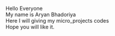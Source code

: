 Hello Everyone <br>
My name is Aryan Bhadoriya <br>
Here I will giving my micro_projects codes <br>
Hope you will like it.
